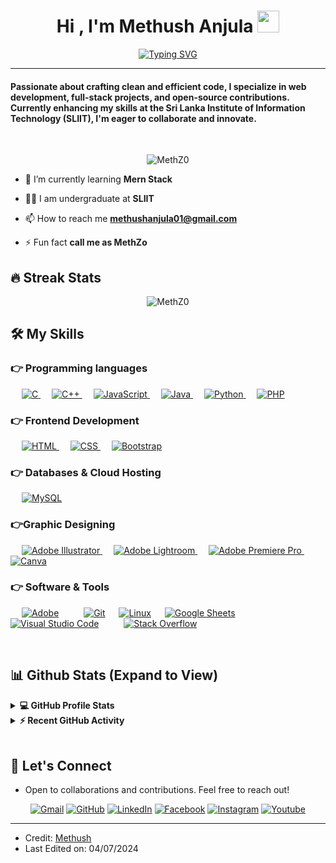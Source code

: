 
<h1 align="center">Hi , I'm Methush Anjula <img src="https://media.giphy.com/media/hvRJCLFzcasrR4ia7z/giphy.gif" width="35"></h1>
<p align="center"><a href="https://git.io/typing-svg"><img src="https://readme-typing-svg.herokuapp.com?font=Fira+Code&pause=1000&random=false&width=435&lines=Software+Engineer+Student;Undergraduate+Student+at+SLIIT;A+passionate+software+developer;Animator+%7C+Environment+Designer;Always+learning+new+things" alt="Typing SVG"></a>
</p>
<hr/>
<h4 align="lefy">Passionate about crafting clean and efficient code, I specialize in web development, full-stack projects, and open-source contributions. Currently enhancing my skills at the Sri Lanka Institute of Information Technology (SLIIT), I'm eager to collaborate and innovate.</h4>
<br>
<p align="center"> <img src="https://komarev.com/ghpvc/?username=MethZ0&label=Profile%20views&color=0e75b6&style=plastic" alt="MethZ0" /> </p>

- 🌱 I’m currently learning **Mern Stack**

- 👨‍💻 I am undergraduate at **SLIIT**

- 📫 How to reach me **methushanjula01@gmail.com**

- ⚡ Fun fact **call me as MethZo**



## 🔥 Streak Stats
<p align="center"><img src="https://github-readme-streak-stats.herokuapp.com/?user=MethZ0&theme=algolia" alt="MethZ0"  /></p>


## 🛠️ My Skills

### 👉 Programming languages

<p align="left"> 
  &emsp; 
  <a href="https://www.cprogramming.com/" target="_blank"> 
    <img alt="C" src="https://img.shields.io/badge/C%20-%232370ED.svg?logo=c&logoColor=white">
  </a> 
  &emsp;
  <a href="https://www.w3schools.com/cpp/" target="_blank"> 
    <img alt="C++" src="https://img.shields.io/badge/C++%20-%2300599C.svg?logo=c%2B%2B&logoColor=white">
  </a> 
  &emsp;
  <a href="https://developer.mozilla.org/en-US/docs/Web/JavaScript" target="_blank"> 
     <img alt="JavaScript" src="https://img.shields.io/badge/JavaScript%20-%23F7DF1E.svg?logo=javascript&logoColor=black">
   </a>
  &emsp;
  <a href="https://www.java.com" target="_blank"> 
    <img alt="Java" src="https://img.shields.io/badge/Java-%23007396.svg?logo=java&logoColor=white">
  </a>
  &emsp;
   <a href="https://www.python.org" target="_blank">
    <img alt="Python" src="https://img.shields.io/badge/Python%20-%2314354C.svg?logo=python&logoColor=white">
  </a>
  &emsp;
  <a href="https://www.php.net/">
    <img alt="PHP" src="https://img.shields.io/badge/PHP-%23777BB4.svg?logo=php&logoColor=white"/>
  </a>
</p>

### 👉 Frontend Development
<p align="left"> 
  &emsp; 
  <a href="https://www.w3.org/html/" target="_blank"> 
   <img alt="HTML" src="https://img.shields.io/badge/HTML5%20-%23E34F26.svg?logo=html5&logoColor=white">
  </a>   
  &emsp;
  <a href="https://www.w3schools.com/css/" target="_blank">
    <img alt="CSS" src="https://img.shields.io/badge/CSS%20-%231572B6.svg?logo=css3&logoColor=white">
  </a> 
   &emsp;
  <a href="https://getbootstrap.com" target="_blank"> 
    <img alt="Bootstrap" src="https://img.shields.io/badge/Bootstrap-%23563D7C.svg?style=flat&logo=bootstrap&logoColor=white"/>
  </a>
</p>

### 👉 Databases & Cloud Hosting
<p align="left">
  &emsp;
    <a href="https://www.mysql.com/"><img alt="MySQL" src="https://img.shields.io/badge/MySQL-%2300f.svg?style=flat&llogo=mysql&logoColor=white"></a>
  &emsp;
 </p>
  
### 👉Graphic Designing
<p align="left">
  &emsp;
  	
  
   <a href="https://www.adobe.com/in/products/illustrator.html" target="_blank"> 
    <img alt="Adobe Illustrator" src="https://img.shields.io/badge/Adobe Illustrator-%23FF9A00.svg?style=flat&logo=adobeillustrator&logoColor=white"/>
  </a> 
  &emsp;
  <a href="https://www.adobe.com/in/products/photoshop-lightroom.html" target="_blank"> 
    <img alt="Adobe Lightroom" src="https://img.shields.io/badge/Adobe Lightroom-%2300f.svg?style=flat&logo=adobelightroom&logoColor=white"/>
  </a>
   &emsp;
  <a href="https://www.adobe.com/in/products/premiere.html" target="_blank"> 
   <img alt="Adobe Premiere Pro" src="https://img.shields.io/badge/Adobe Premiere Pro-%2300f.svg?style=flat&logo=adobepremierepro&logoColor=white"/>
  </a>
    &emsp;
  <a href="#">
  	<img alt="Canva" src="https://img.shields.io/badge/Canva-%2300C4CC.svg?style=flat&logo=Canva&logoColor=white"/>
  </a>
 </p>

 ### 👉 Software & Tools
 
<p>
  &emsp;
    <a href="#"><img alt="Adobe" src="https://img.shields.io/badge/Adobe%20-%23FF0000.svg?logo=adobe&logoColor=white"></a>
  &emsp;
  &emsp;  
    <a href="#"><img alt="Git" src="https://img.shields.io/badge/Git%20-%23F05033.svg?logo=git&logoColor=white"></a>
  &emsp;
    <a href="#"><img alt="Linux" src="https://img.shields.io/badge/Linux-FCC624?style=flat&logo=linux&logoColor=black"></a>
  &emsp;
    <a href="#"><img alt="Google Sheets" src="https://img.shields.io/badge/Google%20Sheets%20-%2334A853.svg?logo=google%20sheets&logoColor=white"></a>
  &emsp;
    <a href="#"><img alt="Visual Studio Code" src="https://img.shields.io/badge/Visual%20Studio%20Code-0078d7.svg?logo=visual-studio-code&logoColor=white"></a>
  &emsp;
  &emsp;
    <a href="#"><img alt="Stack Overflow" src="https://img.shields.io/badge/-Stack%20Overflow-FE7A16?logo=stack-overflow&logoColor=white"></a>
  &emsp;
</p>

<br/>

## 📊 Github Stats (Expand to View) 


<details> 
  <summary><b>💻 GitHub Profile Stats</b></summary>
  <br/>
  <p align="center">
    <a href="https://github.com/anuraghazra/github-readme-stats"><img alt="Methush's Github Stats" src="https://github-readme-stats.vercel.app/api?username=MethZ0&show_icons=true&count_private=true&theme=algolia" height="192px"/></a>
<br/>
  &nbsp;
	  <img src="https://github-readme-stats.vercel.app/api/top-langs?username=MethZ0&show_icons=true&locale=en&layout=compact&theme=algolia" alt="MethZ0" height="192px"/>
  <br/>
  <b>Note:</b> Top languages is only a metric of the languages my public code consists of and doesn't reflect experience or skill level.
  </p>
</details>


<details>
  <summary><b>⚡ Recent GitHub Activity</b></summary>
  <br/>
   <a href="https://github.com/MethZ0"><img alt="Methush's Activity Graph" src="https://activity-graph.herokuapp.com/graph?username=MethZ0&custom_title=Methush%20Anjula's%20Contribution%20Graph&theme=react-dark" /></a>
  <br/>

</details>

<br/>

## 🤝 Let's Connect
- Open to collaborations and contributions. Feel free to reach out!
<p align="center">
	<a href="mailto:methushanjula01@gmail.com"><img src="https://img.icons8.com/bubbles/50/000000/gmail.png" alt="Gmail"/></a>
	<a href="https://github.com/MethZ0"><img src="https://img.icons8.com/bubbles/50/000000/github.png" alt="GitHub"/></a>
	<a href="https://www.linkedin.com/in/methushanjula"><img src="https://img.icons8.com/bubbles/50/000000/linkedin.png" alt="LinkedIn"/></a>
	<a href="https://www.facebook.com/methush.anjula"><img src="https://img.icons8.com/bubbles/50/000000/facebook-new.png" alt="Facebook"/></a>
	<a href="https://www.instagram.com/methush_/"><img src="https://img.icons8.com/bubbles/50/000000/instagram.png" alt="Instagram"/></a>
	<a href="https://www.youtube.com/channel/UCgVnjH595qVjILrbc7K96tA"><img src="https://img.icons8.com/bubbles/50/000000/youtube.png" alt="Youtube"/></a>
	
</p>

<hr/>

* Credit: [Methush](https://github.com/MethZ0)
* Last Edited on: 04/07/2024
